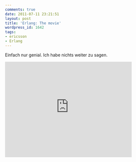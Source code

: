 ```yaml
---
comments: true
date: 2011-07-11 23:21:51
layout: post
title: 'Erlang: The movie'
wordpress_id: 1642
tags:
- ericsson
- Erlang
---
```


Einfach nur genial. Ich habe nichts weiter zu sagen.

<iframe width="420" height="315" src="https://www.youtube-nocookie.com/embed/uKfKtXYLG78" frameborder="0" allowfullscreen></iframe>
